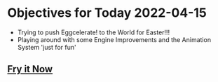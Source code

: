 # Objectives for Today 2022-04-15

- Trying to push Eggcelerate! to the World for Easter!!!
- Playing around with some Engine Improvements and the Animation System 'just for fun'

## [Fry it Now](https://store.steampowered.com/app/1902100/Winter_Eggspansion_for_Eggcelerate/)
